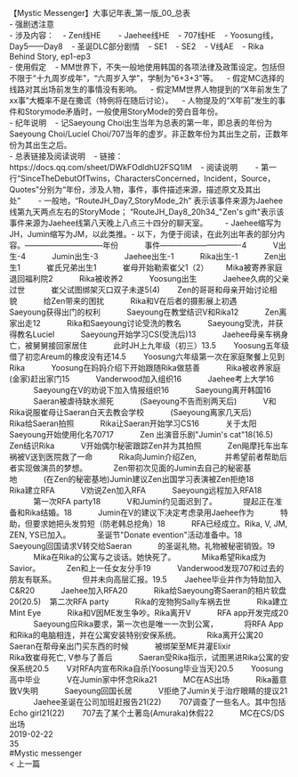 <br/>
【Mystic Messenger】大事记年表_第一版_00_总表<br/>
- 强剧透注意<br/>
- 涉及内容：    - Zen线HE        - Jaehee线HE    - 707线HE    - Yoosung线，Day5——Day8    - 圣诞DLC部分剧情    - SE1    - SE2    - V线AE    - Rika Behind Story, ep1-ep3<br/>
- 使用假定    - MM世界下，不失一般地使用韩国的各项法律及政策设定。包括但不限于“十九周岁成年”，“六周岁入学”，学制为“6+3+3”等。    - 假定MC选择的线路对其出场前发生的事情没有影响。    - 假定MM世界人物提到的“X年前发生了xx事”大概率不是在撒谎（特例将在随后讨论）。    - 人物提及的“X年前”发生的事件和Storymode矛盾时，一般使用StoryMode的旁白音年份。<br/>
- 纪年说明    - 记Saeyoung Choi出生当年为总表的第一年，即总表的年份为Saeyoung Choi/Luciel Choi/707当年的虚岁。非正数年份为其出生之前，正数年份为其出生之后。<br/>
- 总表链接及阅读说明    - 链接：https://docs.qq.com/sheet/DWkFOdldhU2FSQ1lM    - 阅读说明        - 第一行“SinceTheDebutOfTwins，CharactersConcerned，Incident，Source，Quotes”分别为“年份，涉及人物，事件，事件描述来源，描述原文及其出处”        - 一般地，“RouteJH_Day7_StoryMode_2h” 表示该事件来源为Jaehee线第九天两点左右的StoryMode； “RouteJH_Day8_20h34_"Zen's gift"表示该事件来源为Jaehee线第八天晚上八点三十四分的聊天室。        - Jaehee缩写为JH，Jumin缩写为JM，以此类推。- 以下，为便于阅读，在此列出年表的部分内容。——————————年份            事件——————————-4            V出生-4            Jumin出生-3            Jaehee出生-1            Rika出生-1            Zen出生1            崔氏兄弟出生1            崔母开始勒索崔父1（2）        Mika被寄养家庭退回福利院2            Rika被收养2            Yoosung出生            Jaehee久病的父亲过世            崔父试图绑架灭口双子未遂5(4)        Zen的哥哥和母亲开始讨论相貌            给Zen带来的困扰            Rika和V在后者的摄影展上初遇            Saeyoung获得出门的权利            Saeyoung在教堂结识V和Rika12            Zen离家出走12            Rika和Saeyoung讨论受洗的教名            Saeyoung受洗，并获得教名Luciel            Saeyoung开始学习CS(受洗后)13            Jaehee母亲车祸身亡，被舅舅接回家居住            此时JH上九年级（初三）13.5        Yoosung五年级借了初恋Areum的橡皮没有还14.5        Yoosung六年级第一次在家庭聚餐上见到Rika            Yoosung在妈妈介绍下开始跟随Rika做慈善            Rika被收养家庭(金家)赶出家门15            Vanderwood加入组织16            Jaehee考上大学16            Saeyoung在V的劝说下加入情报组织16            Saeyoung离开韩国16            Saeran被虐待缺水濒死            (Saeyoung不告而别两天后)            V和Rika说服崔母让Saeran白天去教会学校            (Saeyoung离家几天后)            Rika给Saeran拍照            Rika让Saeran开始学习CS16            关于太阳            Saeyoung开始使用化名70717            Zen 出演音乐剧"Jumin's cat"18(16.5)    Zen结识Rika            V开始偶尔秘密跟踪Zen并为其拍照            Zen飚摩托车出车祸被V送到医院救了一命            Rika向Jumin介绍Zen,             并希望前者帮助后者实现做演员的梦想。            Zen带初次见面的Jumin去自己的秘密基地            (在Zen的秘密基地)Jumin建议Zen出国学习表演被Zen拒绝18            Rika建立RFA            V劝说Zen加入RFA            Saeyoung远程加入RFA18            第一次RFA party18            V和Jumin约见面迟到了。            提起正在准备和Rika结婚。18            Jumin在V的建议下决定考虑录用Jaehee作为            特助，但要求她把头发剪短（防老韩总挖角）18            RFA已经成立。Rika, V, JM, ZEN, YS已加入。            圣诞节"Donate evention"活动准备中。18            Saeyoung回国请求V转交给Saeran            的圣诞礼物。礼物被秘密销毁。19            Mika在Rika的公寓与之谈话。她快死了。            Mika希望Rika成为Savior。            Zen和上一任女友分手19            Vanderwood发现707和过去的朋友有联系。            但并未向高层汇报。19.5        Jaehee毕业并作为特助加入C&R20            Jaehee加入RFA20            Rika给Saeyoung寄Saeran的相片软盘20(20.5)    第二次RFA party            Rika的宠物狗Sally车祸去世            Rika建立Mint Eye            Rika和V因ME发生争吵。Rika离开V            RFA app开发完成20            Saeyoung应Rika要求，第一次也是唯一一次到公寓，            将RFA App和Rika的电脑相连，并在公寓安装特别安保系统。            Rika离开公寓20            Saeran在帮母亲出门买东西的时候            被绑架至ME并灌Elixir                        Rika致崔母死亡, V参与了善后            Saeran受Rika指示，试图黑进Rika公寓的安保系统20.5        V对RFA内宣布Rika自杀(Yoosung毕业当天)20.5        Yoosung高中毕业            V在Jumin家中怀念Rika21            MC在AS出场            Rika蓄意致V失明            Saeyoung回国长居            V拒绝了Jumin关于治疗眼睛的提议21            Jaehee圣诞在公司加班赶报告21(22)        707调查了一些名人。其中包括Echo girl21(22)        707去了某个土著岛(Amuraka)休假22            MC在CS/DS出场<br/>
2019-02-22<br/>
35<br/>
#Mystic messenger<br/>
< 上一篇<br/>
